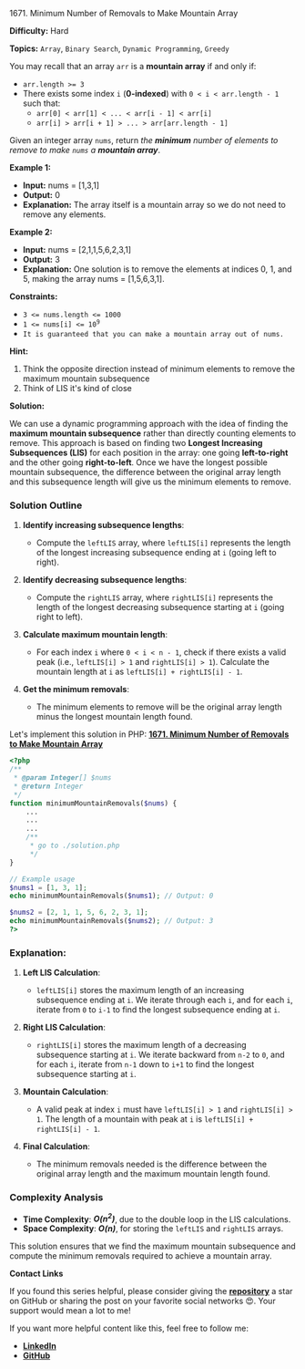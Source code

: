 1671\. Minimum Number of Removals to Make Mountain Array

**Difficulty:** Hard

**Topics:** `Array`, `Binary Search`, `Dynamic Programming`, `Greedy`

You may recall that an array `arr` is a **mountain array** if and only if:

- `arr.length >= 3`
- There exists some index `i` (**0-indexed**) with `0 < i < arr.length - 1` such that:
  - `arr[0] < arr[1] < ... < arr[i - 1] < arr[i]`
  - `arr[i] > arr[i + 1] > ... > arr[arr.length - 1]`

Given an integer array `nums`, return _the **minimum** number of elements to remove to make `nums` a **mountain array**_.

**Example 1:**

- **Input:** nums = [1,3,1]
- **Output:** 0
- **Explanation:** The array itself is a mountain array so we do not need to remove any elements.

**Example 2:**

- **Input:** nums = [2,1,1,5,6,2,3,1]
- **Output:** 3
- **Explanation:** One solution is to remove the elements at indices 0, 1, and 5, making the array nums = [1,5,6,3,1].



**Constraints:**

- `3 <= nums.length <= 1000`
- <code>1 <= nums[i] <= 10<sup>9</sup></code>
- `It is guaranteed that you can make a mountain array out of nums.`


**Hint:**
1. Think the opposite direction instead of minimum elements to remove the maximum mountain subsequence
2. Think of LIS it's kind of close



**Solution:**

We can use a dynamic programming approach with the idea of finding the **maximum mountain subsequence** rather than directly counting elements to remove. This approach is based on finding two **Longest Increasing Subsequences (LIS)** for each position in the array: one going **left-to-right** and the other going **right-to-left**. Once we have the longest possible mountain subsequence, the difference between the original array length and this subsequence length will give us the minimum elements to remove.

### Solution Outline

1. **Identify increasing subsequence lengths**:
   - Compute the `leftLIS` array, where `leftLIS[i]` represents the length of the longest increasing subsequence ending at `i` (going left to right).

2. **Identify decreasing subsequence lengths**:
   - Compute the `rightLIS` array, where `rightLIS[i]` represents the length of the longest decreasing subsequence starting at `i` (going right to left).

3. **Calculate maximum mountain length**:
   - For each index `i` where `0 < i < n - 1`, check if there exists a valid peak (i.e., `leftLIS[i] > 1` and `rightLIS[i] > 1`). Calculate the mountain length at `i` as `leftLIS[i] + rightLIS[i] - 1`.

4. **Get the minimum removals**:
   - The minimum elements to remove will be the original array length minus the longest mountain length found.

Let's implement this solution in PHP: **[1671. Minimum Number of Removals to Make Mountain Array](https://github.com/mah-shamim/leet-code-in-php/tree/main/algorithms/001671-minimum-number-of-removals-to-make-mountain-array/solution.php)**

```php
<?php
/**
 * @param Integer[] $nums
 * @return Integer
 */
function minimumMountainRemovals($nums) {
    ...
    ...
    ...
    /**
     * go to ./solution.php
     */
}

// Example usage
$nums1 = [1, 3, 1];
echo minimumMountainRemovals($nums1); // Output: 0

$nums2 = [2, 1, 1, 5, 6, 2, 3, 1];
echo minimumMountainRemovals($nums2); // Output: 3
?>
```

### Explanation:

1. **Left LIS Calculation**:
   - `leftLIS[i]` stores the maximum length of an increasing subsequence ending at `i`. We iterate through each `i`, and for each `i`, iterate from `0` to `i-1` to find the longest subsequence ending at `i`.

2. **Right LIS Calculation**:
   - `rightLIS[i]` stores the maximum length of a decreasing subsequence starting at `i`. We iterate backward from `n-2` to `0`, and for each `i`, iterate from `n-1` down to `i+1` to find the longest subsequence starting at `i`.

3. **Mountain Calculation**:
   - A valid peak at index `i` must have `leftLIS[i] > 1` and `rightLIS[i] > 1`. The length of a mountain with peak at `i` is `leftLIS[i] + rightLIS[i] - 1`.

4. **Final Calculation**:
   - The minimum removals needed is the difference between the original array length and the maximum mountain length found.

### Complexity Analysis

- **Time Complexity**: _**O(n<sup>2</sup>)**_, due to the double loop in the LIS calculations.
- **Space Complexity**: _**O(n)**_, for storing the `leftLIS` and `rightLIS` arrays.

This solution ensures that we find the maximum mountain subsequence and compute the minimum removals required to achieve a mountain array.

**Contact Links**

If you found this series helpful, please consider giving the **[repository](https://github.com/mah-shamim/leet-code-in-php)** a star on GitHub or sharing the post on your favorite social networks 😍. Your support would mean a lot to me!

If you want more helpful content like this, feel free to follow me:

- **[LinkedIn](https://www.linkedin.com/in/arifulhaque/)**
- **[GitHub](https://github.com/mah-shamim)**
